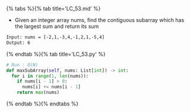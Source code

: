 {% tabs %}{% tab title='LC_53.md' %}

* Given an integer array nums, find the contiguous subarray which has the largest sum and return its sum

```txt
Input: nums = [-2,1,-3,4,-1,2,1,-5,4]
Output: 6
```

{% endtab %}{% tab title='LC_53.py' %}

```py
# Run : O(N)
def maxSubArray(self, nums: List[int]) -> int:
  for i in range(1, len(nums)):
    if nums[i - 1] > 0:
      nums[i] += nums[i - 1]
    return max(nums)
```

{% endtab %}{% endtabs %}
